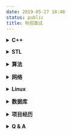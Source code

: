 ```yaml
---
date: 2019-05-27 18:48
status: public
title: 秋招面试
---
```


 <b><details><summary> C++</summary></b>
 
- 虚函数、虚指针、虚表
- STL源码剖析
- 设计模式

</details>

 <b><details><summary> STL</summary></b>
 
 
</details>

 <b><details><summary> 算法</summary></b>
 
### **cin标准输入**

#### 接口函数

1.`cin.getline(char *, size)`；
2.`getline(cin, string)`；
3.`xxx.find(";")`；
4.`xxx.substr(0,nPos)`。

#### 使用

1.输入n界矩阵处理
2.`cin:  5-60,75-100,120-160;70-90` 输入处理

### **排序**

排序算法 | 平均时间复杂度 | 最差时间复杂度 | 空间复杂度 | 数据对象稳定性
---|---|---|---|---
冒泡排序 | O(n<sup>2</sup>)|O(n<sup>2</sup>)|O(1)|稳定
插入排序 | O(n<sup>2</sup>)|O(n<sup>2</sup>)|O(1)|稳定
快速排序 | O(n*log<sub>2</sub>n) |  O(n<sup>2</sup>) | O(log<sub>2</sub>n) | 不稳定
堆排序 | O(n*log<sub>2</sub>n)|O(n*log<sub>2</sub>n)|O(1)|不稳定
归并排序) | O(n*log<sub>2</sub>n) | O(n*log<sub>2</sub>n)|O(n)|稳定
计数排序 | O(n+m)|O(n+m)|O(n+m)|稳定
桶排序 | O(n)|O(n)|O(m)|稳定
基数排序 | O(k*n)|O(n<sup>2</sup>)| |稳定

### **查找**


查找算法 | 平均时间复杂度 | 
---|---|---|---
顺序查找 | O(n) | 
二分查找 | O(log<sub>2</sub>n)|
二叉查找树 |O(log<sub>2</sub>n) |  
红黑树 |O(log<sub>2</sub>n) | 
哈希表 | O(1) | 
B树/B+树 |O(log<sub>2</sub>n) |  

### **数组**

### **单链表**

- 前向建立表
- 逆序建立表
- 输出倒数低n个元素
- 逆序排列+中间n给数逆序（leetcode-206 & 92）
- o（leetcode-21 & 23）
- 求两个链表的交点（leetcode-160）
- 链表求环（leetcode-141 & 142）
- 链表的深度拷贝（leetcode-138） *

### **栈**（数据结构 &  STL库stack）

- 返回栈内最小元素O（1）（leetcode-155）
- 合法的出栈序列（poj-1363）
- 简易计算器（leetcode-224）

### **队列（队尾插入，对头弹出） & 优先级队列（堆）**

- 数组中第k大的数(堆)
- 寻找中位数（leetcode-295）

### **贪心算法**

- 分糖果（leetcode-455）
- 最长摇摆子序列（leetcode-376）
- 移除K个数字（leetcode-402）

### **字符串匹配**

- 最大回文子串（leetcode-5）
 
</details>

<b><details><summary> 网络</summary></b>

</details>

<b><details><summary> Linux </summary></b>

### 常用命令

### Shell脚本

</details>

<b><details><summary> 数据库</summary></b>

</details>

<b><details><summary>  项目经历</summary></b>

###  自我介绍
 
</details>

<b><details><summary>  Q & A</summary></b>

</details>
